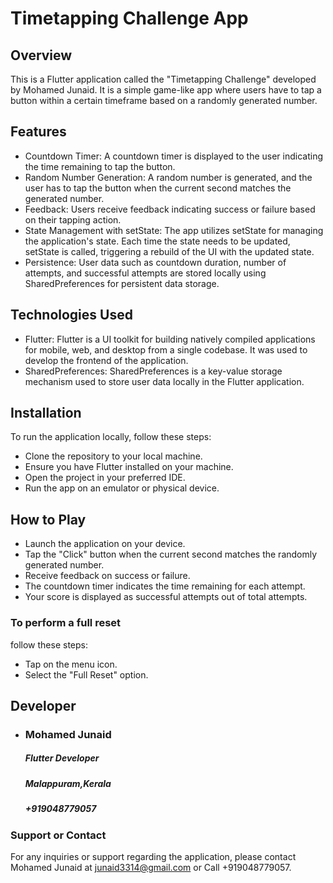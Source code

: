 # Timetapping Challenge App
## Overview
This is a Flutter application called the "Timetapping Challenge" developed by Mohamed Junaid. It is a simple game-like app where users have to tap a button within a certain timeframe based on a randomly generated number.

## Features
* Countdown Timer: A countdown timer is displayed to the user indicating the time remaining to tap the button.
* Random Number Generation: A random number is generated, and the user has to tap the button when the current second matches the generated number.
* Feedback: Users receive feedback indicating success or failure based on their tapping action.
* State Management with setState: The app utilizes setState for managing the application's state. Each time the state needs to be updated, setState is called, triggering a rebuild of the UI with the updated state.
* Persistence: User data such as countdown duration, number of attempts, and successful attempts are stored locally using SharedPreferences for persistent data storage.

## Technologies Used
* Flutter: Flutter is a UI toolkit for building natively compiled applications for mobile, web, and desktop from a single codebase. It was used to develop the frontend of the application.
* SharedPreferences: SharedPreferences is a key-value storage mechanism used to store user data locally in the Flutter application.

## Installation
To run the application locally, follow these steps:
* Clone the repository to your local machine.
* Ensure you have Flutter installed on your machine.
* Open the project in your preferred IDE.
* Run the app on an emulator or physical device.

## How to Play 
- Launch the application on your device.
- Tap the "Click" button when the current second matches the randomly generated number.
- Receive feedback on success or failure.
- The countdown timer indicates the time remaining for each attempt.
- Your score is displayed as successful attempts out of total attempts.

### To perform a full reset
follow these steps:
   - Tap on the menu icon.
   - Select the "Full Reset" option.

## Developer
* ### Mohamed Junaid
  ##### Flutter Developer
  ##### Malappuram,Kerala
  ##### +919048779057
  
 ### Support or Contact
 For any inquiries or support regarding the application, please contact Mohamed Junaid at junaid3314@gmail.com or Call +919048779057.
